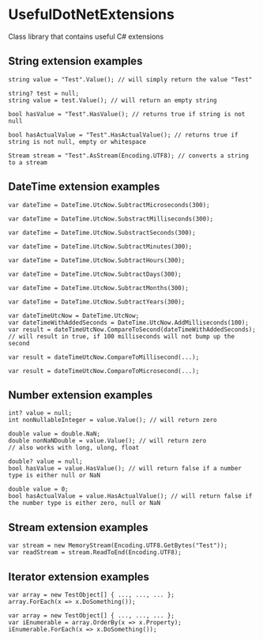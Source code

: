 # UsefulDotNetExtensions
Class library that contains useful C# extensions

## String extension examples

    string value = "Test".Value(); // will simply return the value "Test"

    string? test = null;
    string value = test.Value(); // will return an empty string

    bool hasValue = "Test".HasValue(); // returns true if string is not null

    bool hasActualValue = "Test".HasActualValue(); // returns true if string is not null, empty or whitespace

    Stream stream = "Test".AsStream(Encoding.UTF8); // converts a string to a stream

## DateTime extension examples

    var dateTime = DateTime.UtcNow.SubtractMicroseconds(300);

    var dateTime = DateTime.UtcNow.SubstractMilliseconds(300);

    var dateTime = DateTime.UtcNow.SubstractSeconds(300);

    var dateTime = DateTime.UtcNow.SubtractMinutes(300);

    var dateTime = DateTime.UtcNow.SubtractHours(300);

    var dateTime = DateTime.UtcNow.SubtractDays(300);

    var dateTime = DateTime.UtcNow.SubtractMonths(300);

    var dateTime = DateTime.UtcNow.SubtractYears(300);

    var dateTimeUtcNow = DateTime.UtcNow;
    var dateTimeWithAddedSeconds = DateTime.UtcNow.AddMilliseconds(100);
    var result = dateTimeUtcNow.CompareToSecond(dateTimeWithAddedSeconds); // will result in true, if 100 milliseconds will not bump up the second

    var result = dateTimeUtcNow.CompareToMillisecond(...);

    var result = dateTimeUtcNow.CompareToMicrosecond(...);

## Number extension examples

    int? value = null;
    int nonNullableInteger = value.Value(); // will return zero

    double value = double.NaN;
    double nonNaNDouble = value.Value(); // will return zero
    // also works with long, ulong, float

    double? value = null;
    bool hasValue = value.HasValue(); // will return false if a number type is either null or NaN

    double value = 0;
    bool hasActualValue = value.HasActualValue(); // will return false if the number type is either zero, null or NaN

## Stream extension examples

    var stream = new MemoryStream(Encoding.UTF8.GetBytes("Test"));
    var readStream = stream.ReadToEnd(Encoding.UTF8);

## Iterator extension examples

    var array = new TestObject[] { ..., ..., ... };
    array.ForEach(x => x.DoSomething());

    var array = new TestObject[] { ..., ..., ... };
    var iEnumerable = array.OrderBy(x => x.Property);
    iEnumerable.ForEach(x => x.DoSomething());
